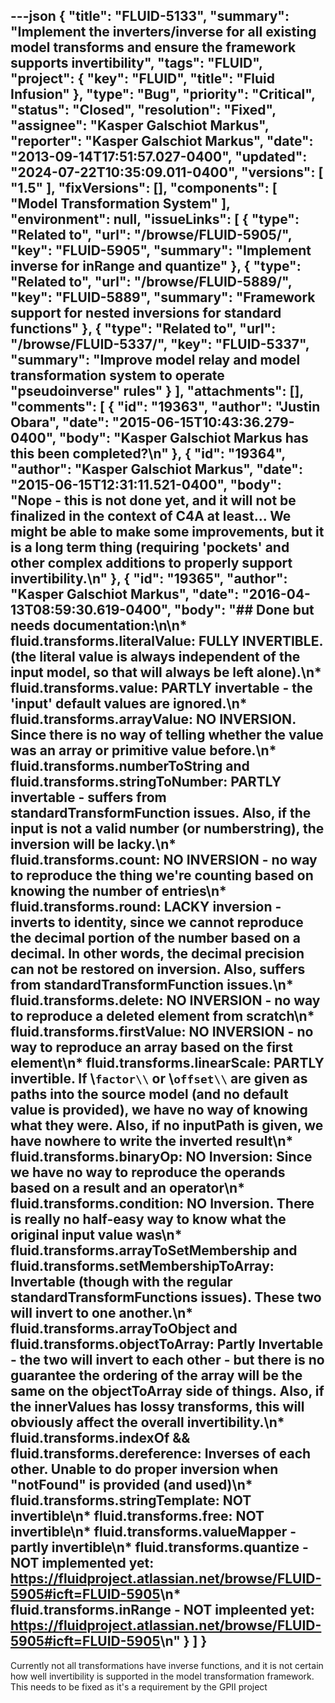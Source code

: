 ---json
{
  "title": "FLUID-5133",
  "summary": "Implement the inverters/inverse for all existing model transforms and ensure the framework supports invertibility",
  "tags": "FLUID",
  "project": {
    "key": "FLUID",
    "title": "Fluid Infusion"
  },
  "type": "Bug",
  "priority": "Critical",
  "status": "Closed",
  "resolution": "Fixed",
  "assignee": "Kasper Galschiot Markus",
  "reporter": "Kasper Galschiot Markus",
  "date": "2013-09-14T17:51:57.027-0400",
  "updated": "2024-07-22T10:35:09.011-0400",
  "versions": [
    "1.5"
  ],
  "fixVersions": [],
  "components": [
    "Model Transformation System"
  ],
  "environment": null,
  "issueLinks": [
    {
      "type": "Related to",
      "url": "/browse/FLUID-5905/",
      "key": "FLUID-5905",
      "summary": "Implement inverse for inRange and quantize"
    },
    {
      "type": "Related to",
      "url": "/browse/FLUID-5889/",
      "key": "FLUID-5889",
      "summary": "Framework support for nested inversions for standard functions"
    },
    {
      "type": "Related to",
      "url": "/browse/FLUID-5337/",
      "key": "FLUID-5337",
      "summary": "Improve model relay and model transformation system to operate \"pseudoinverse\" rules"
    }
  ],
  "attachments": [],
  "comments": [
    {
      "id": "19363",
      "author": "Justin Obara",
      "date": "2015-06-15T10:43:36.279-0400",
      "body": "Kasper Galschiot Markus has this been completed?\n"
    },
    {
      "id": "19364",
      "author": "Kasper Galschiot Markus",
      "date": "2015-06-15T12:31:11.521-0400",
      "body": "Nope - this is not done yet, and it will not be finalized in the context of C4A at least... We might be able to make some improvements, but it is a long term thing (requiring 'pockets' and other complex additions to properly support invertibility.\n"
    },
    {
      "id": "19365",
      "author": "Kasper Galschiot Markus",
      "date": "2016-04-13T08:59:30.619-0400",
      "body": "## Done but needs documentation:\n\n* fluid.transforms.literalValue: FULLY INVERTIBLE. (the literal value is always independent of the input model, so that will always be left alone).\n* fluid.transforms.value: PARTLY invertable - the 'input' default values are ignored.\n* fluid.transforms.arrayValue: NO INVERSION. Since there is no way of telling whether the value was an array or primitive value before.\n* fluid.transforms.numberToString and fluid.transforms.stringToNumber: PARTLY invertable - suffers from standardTransformFunction issues. Also, if the input is not a valid number (or numberstring), the inversion will be lacky.\n* fluid.transforms.count: NO INVERSION - no way to reproduce the thing we're counting based on knowing the number of entries\n* fluid.transforms.round: LACKY inversion - inverts to identity, since we cannot reproduce the decimal portion of the number based on a decimal. In other words, the decimal precision can not be restored on inversion. Also, suffers from standardTransformFunction issues.\n* fluid.transforms.delete: NO INVERSION - no way to reproduce a deleted element from scratch\n* fluid.transforms.firstValue: NO INVERSION - no way to reproduce an array based on the first element\n* fluid.transforms.linearScale: PARTLY invertible. If \\`factor\\` or \\`offset\\` are given as paths into the source model (and no default value is provided), we have no way of knowing what they were. Also, if no inputPath is given, we have nowhere to write the inverted result\n* fluid.transforms.binaryOp: NO Inversion: Since we have no way to reproduce the operands based on a result and an operator\n* fluid.transforms.condition: NO Inversion. There is really no half-easy way to know what the original input value was\n* fluid.transforms.arrayToSetMembership and fluid.transforms.setMembershipToArray: Invertable (though with the regular standardTransformFunctions issues). These two will invert to one another.\n* fluid.transforms.arrayToObject and fluid.transforms.objectToArray: Partly Invertable - the two will invert to each other - but there is no guarantee the ordering of the array will be the same on the objectToArray side of things. Also, if the innerValues has lossy transforms, this will obviously affect the overall invertibility.\n* fluid.transforms.indexOf && fluid.transforms.dereference: Inverses of each other. Unable to do proper inversion when \"notFound\" is provided (and used)\n* fluid.transforms.stringTemplate: NOT invertible\n* fluid.transforms.free: NOT invertible\n* fluid.transforms.valueMapper - partly invertible\n* fluid.transforms.quantize - NOT implemented yet:  <https://fluidproject.atlassian.net/browse/FLUID-5905#icft=FLUID-5905>\n* fluid.transforms.inRange - NOT impleented yet:  <https://fluidproject.atlassian.net/browse/FLUID-5905#icft=FLUID-5905>\n"
    }
  ]
}
---
Currently not all transformations have inverse functions, and it is not certain how well invertibility is supported in the model transformation framework. This needs to be fixed as it's a requirement by the GPII project

        
